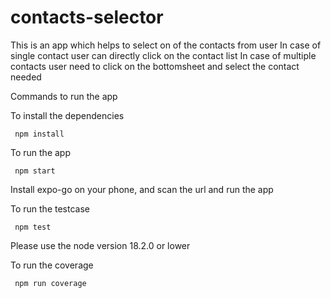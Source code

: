 # contacts-selector

This is an app which helps to select on of the contacts from user
In case of single contact user can directly click on the contact list
In case of multiple contacts user need to click on the bottomsheet and select the contact needed

Commands to run the app

To install the dependencies
  ```
   npm install
  ```

To run the app
  ```
   npm start
  ```

Install expo-go on your phone, and scan the url and run the app

To run the testcase
  ```
   npm test
  ```

Please use the node version 18.2.0 or lower

To run the coverage
  ```
   npm run coverage
  ```